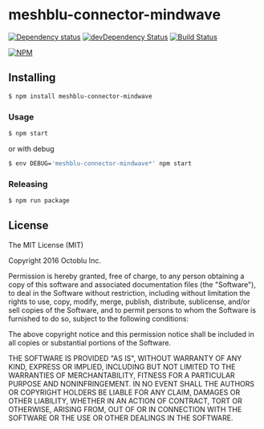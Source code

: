 # meshblu-connector-mindwave

[![Dependency status](http://img.shields.io/david/octoblu/meshblu-connector-mindwave.svg?style=flat)](https://david-dm.org/octoblu/meshblu-connector-mindwave)
[![devDependency Status](http://img.shields.io/david/dev/octoblu/meshblu-connector-mindwave.svg?style=flat)](https://david-dm.org/octoblu/meshblu-connector-mindwave#info=devDependencies)
[![Build Status](http://img.shields.io/travis/octoblu/meshblu-connector-mindwave.svg?style=flat&branch=master)](https://travis-ci.org/octoblu/meshblu-connector-mindwave)

[![NPM](https://nodei.co/npm/meshblu-connector-mindwave.svg?style=flat)](https://npmjs.org/package/meshblu-connector-mindwave)

## Installing

```bash
$ npm install meshblu-connector-mindwave
```

### Usage

```bash
$ npm start
```

or with debug

```bash
$ env DEBUG='meshblu-connector-mindwave*' npm start
```

### Releasing

```bash
$ npm run package
```

## License

The MIT License (MIT)

Copyright 2016 Octoblu Inc.

Permission is hereby granted, free of charge, to any person obtaining a copy
of this software and associated documentation files (the "Software"), to deal
in the Software without restriction, including without limitation the rights
to use, copy, modify, merge, publish, distribute, sublicense, and/or sell
copies of the Software, and to permit persons to whom the Software is
furnished to do so, subject to the following conditions:

The above copyright notice and this permission notice shall be included in
all copies or substantial portions of the Software.

THE SOFTWARE IS PROVIDED "AS IS", WITHOUT WARRANTY OF ANY KIND, EXPRESS OR
IMPLIED, INCLUDING BUT NOT LIMITED TO THE WARRANTIES OF MERCHANTABILITY,
FITNESS FOR A PARTICULAR PURPOSE AND NONINFRINGEMENT. IN NO EVENT SHALL THE
AUTHORS OR COPYRIGHT HOLDERS BE LIABLE FOR ANY CLAIM, DAMAGES OR OTHER
LIABILITY, WHETHER IN AN ACTION OF CONTRACT, TORT OR OTHERWISE, ARISING FROM,
OUT OF OR IN CONNECTION WITH THE SOFTWARE OR THE USE OR OTHER DEALINGS IN
THE SOFTWARE.
